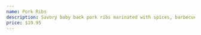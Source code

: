 ```yaml
---
name: Pork Ribs
description: Savory baby back pork ribs marinated with spices, barbecue sauce, & cooked in tandoori Oven.
price: $19.95
---
```

